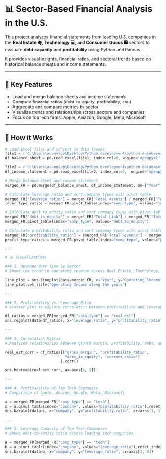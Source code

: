 # 📊 Sector-Based Financial Analysis in the U.S.

This project analyzes financial statements from leading U.S. companies in the **Real Estate 🏘️, Technology 💻, and Consumer Goods 🛍️** sectors to evaluate **debt capacity** and **profitability** using Python and Pandas.

It provides visual insights, financial ratios, and sectoral trends based on historical balance sheets and income statements.

---

## 🚀 Key Features

- Load and merge balance sheets and income statements
- Compute financial ratios (debt-to-equity, profitability, etc.)
- Aggregate and compare metrics by sector
- Visualize trends and relationships across sectors and companies
- Focus on top tech firms: Apple, Amazon, Google, Meta, Microsoft

---

## 🧠 How it Works

```python
# Load Excel files and convert to data frames
file1 = r'C:\Users\acanolop\Desktop\Python development\python databases\self development projects\Balance_Sheet.xlsx'
df_balance_sheet = pd.read_excel(file1, index_col=0, engine='openpyxl')

file2 = r'C:\Users\acanolop\Desktop\Python development\python databases\self development projects\Income_Statement.xlsx'
df_income_statement = pd.read_excel(file2, index_col=0,  engine='openpyxl')

# Merge balance sheet and income statement
merged_FR = pd.merge(df_balance_sheet, df_income_statement, on=["Year", "company", "comp_type"], suffixes=('_BS', '_IS'))

# Calculate leverage ratio and sort company types with pivot table
merged_FR["leverage_ratio"] = merged_FR["Total Assets"] / merged_FR["Total Stockholder Equity"]
lever_type_ratios = merged_FR.pivot_table(index="comp_type", values="leverage_ratio")

# Calculate debt to equity ratio and sort company types with pivot table
merged_FR["debt_to_equity"] = merged_FR["Total Liab"] / merged_FR["Total Stockholder Equity"]
merged_FR.pivot_table(index="comp_type", values="debt_to_equity")

# Calculate profitability ratio and sort company types with pivot table
merged_FR["profitability_ratio"] = (merged_FR["Total Revenue"] - merged_FR["Total Operating Expenses"])/merged_FR["Total Revenue"]
profit_type_ratios = merged_FR.pivot_table(index="comp_type", values="profitability_ratio")

---

# 📊 Visualizations

### 1. Revenue Over Time by Sector
# Shows the trend in operating revenue across Real Estate, Technology, and Consumer Goods.

line_plot = sns.lineplot(data=merged_FR, x="Year", y="Operating Income", hue="comp_type")
line_plot.set_title("Operating Income along the years")

---

### 2. Profitability vs. Leverage Ratio
# Scatter plot to explore correlation between profitability and leverage.

df_ratios = merged_FR[merged_FR["comp_type"] == "real_est"] 
sns.regplot(data=df_ratios, x="leverage_ratio", y="profitability_ratio", ax=axes[0, 0])

---

### 3. Correlation Matrix
# Analyzes relationships between growth margin, profitability, debt, and liquidity.

real_est_corr = df_ratios[["gross_margin", "profitability_ratio", 
                           "debt_to_equity", "current_ratio"]
                         ].corr()

sns.heatmap(real_est_corr, ax=axes[0, 1])

---

### 4. Profitability of Top Tech Companies
# Comparison of Apple, Amazon, Google, Meta, Microsoft.

a = merged_FR[merged_FR["comp_type"] == "tech"]
c = a.pivot_table(index="company", values="profitability_ratio").reset_index() 
sns.barplot(data=c, x="company", y="profitability_ratio", ax=axes[1, 1])

---

### 5. Leverage Capacity of Top Tech Companies
# Shows debt-to-equity ratio across leading tech companies.

a = merged_FR[merged_FR["comp_type"] == "tech"]
b = a.pivot_table(index="company", values="leverage_ratio").reset_index() 
sns.barplot(data=b, x="company", y="leverage_ratio", ax=axes[1, 0])


